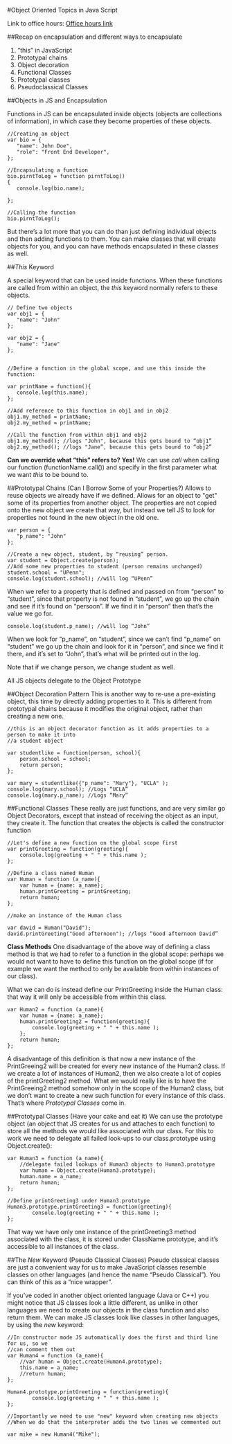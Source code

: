 #Object Oriented Topics in Java Script

Link to office hours: [Office hours link](https://plus.google.com/events/cvrejvitte5a37k1vfli1veler8)


##Recap on encapsulation and different ways to encapsulate 
1. “this” in JavaScript
2. Prototypal chains
3. Object decoration
4. Functional Classes
5. Prototypal classes
6. Pseudoclassical Classes

##Objects in JS and Encapsulation

Functions in JS can be encapsulated inside objects (objects are collections of information), in which case they become properties of these objects.
 
 ```
//Creating an object
var bio = {
	"name": John Doe",
	"role": "Front End Developer",
};

//Encapsulating a function
bio.pirntToLog = function pirntToLog()
{
	console.log(bio.name);
	
};

//Calling the function
bio.pirntToLog();
```

But there’s a lot more that you can do than just defining individual objects and then adding functions to them. You can make classes that will create objects for you, and you can have methods encapsulated in these classes as well.

##*This* Keyword

A special keyword that can be used inside functions. When these functions are called from within an object, the *this* keyword normally refers to these objects. 

 ```
// Define two objects
var obj1 = {
	"name": "John"
};

var obj2 = {
	"name": "Jane"
};


//Define a function in the global scope, and use this inside the function:

var printName = function(){
	console.log(this.name);
};

//Add reference to this function in obj1 and in obj2
obj1.my_method = printName;
obj2.my_method = printName;

//Call the function from within obj1 and obj2
obj1.my_method(); //logs "John", because this gets bound to “obj1”
obj2.my_method(); //logs "Jane”, because this gets bound to “obj2”

```

**Can we override what “this” refers to? Yes!**
We can use *call* when calling our function (functionName.call()) and specify in the first parameter what we want *this* to be bound to.

##Prototypal Chains (Can I Borrow Some of your Properties?)
Allows to reuse objects we already have if we defined. Allows for an object to "get" some of its properties from another object. The properties are not copied onto the new object we create that way, but instead we tell JS to look for properties not found in the new object in the old one.

 ```
var person = {
	"p_name": "John"
};

//Create a new object, student, by “reusing” person.
var student = Object.create(person); 
//Add some new properties to student (person remains unchanged)
student.school = "UPenn";
console.log(student.school); //will log “UPenn”
```

When we refer to a property that is defined and passed on from “person” to “student”, since that property is not found in “student”, we go up the chain and see if it’s found on “persoon”. If we find it in “person” then that’s the value we go for.

```
console.log(student.p_name); //will log “John”
```

When we look for “p_name”, on “student”, since we can’t find “p_name” on “student” we go up the chain and look for it in “person”, and since we find it there, and it’s set to “John”, that’s what will be printed out in the log. 

Note that if we change person, we change student as well.

All JS objects delegate to the Object Prototype

##Object Decoration Pattern
This is another way to re-use a pre-existing object, this time by directly adding properties to it. This is different from prototypal chains because it modifies the original object, rather than creating a new one.

```
//this is an object decorator function as it adds properties to a person to make it into 
//a student object

var studentlike = function(person, school){
	person.school = school;
	return person;
};

var mary = studentlike({"p_name": "Mary"}, "UCLA" );
console.log(mary.school); //Logs “UCLA”
console.log(mary.p_name); //Logs “Mary”
```

##Functional Classes
These really are just functions, and are very similar go Object Decorators, except that instead of receiving the object as an input, they create it. The function that creates the objects is called the constructor function

```
//Let's define a new function on the global scope first
var printGreeting = function(greeting){
	console.log(greeting + " " + this.name );
};

//Define a class named Human
var Human = function (a_name){
	var human = {name: a_name};
	human.printGreeting = printGreeting;
	return human;
};

//make an instance of the Human class

var david = Human("David");
david.printGreeting("Good afternoon"); //logs “Good afternoon David”
```

**Class Methods**
One disadvantage of the above way of defining a class method is that we had to refer to a function in the global scope: perhaps we would not want to have to define this function on the global scope (if for example we want the method to only be available from within instances of our class).

What we can do is instead define our PrintGreeting inside the Human class: that way it will only be accessible from within this class.

```
var Human2 = function (a_name){
	var human = {name: a_name};
	human.printGreeting2 = function(greeting){
		console.log(greeting + " " + this.name );
	};
	return human;
};
```

A disadvantage of this definition is that now a new instance of the PrintGreeing2 will be created for every new  instance of the Human2 class. If we create a lot of instances of Human2, then we also create a lot of copies of the printGreeting2 method. What we would really like is to have the PrintGreeing2 method somehow only in the scope of the Human2 class, but we don’t want to create a new such function for every instance of this class. That’s where *Prototypal Classes* come in.

##Prototypal Classes (Have your cake and eat it)
We can use the prototype object (an object that JS creates for us and attaches to each function) to store all the methods we would like associated with our class. For this to work we need to delegate all failed look-ups to our class.prototype using Object.create():

```
var Human3 = function (a_name){
	//delegate failed lookups of Human3 objects to Human3.prototype
	var human = Object.create(Human3.prototype); 
	human.name = a_name;
	return human;
};

//Define printGreeting3 under Human3.prototype
Human3.prototype.printGreeting3 = function(greeting){
		console.log(greeting + " " + this.name );
};
```

That way we have only one instance of the printGreeting3 method associated with the class, it is stored under ClassName.prototype, and it’s accessible to all instances of the class.

##The *New* Keyword (Pseudo Classical Classes)
Pseudo classical classes are just a convenient way for us to make JavaScript classes resemble classes on other languages (and hence the name “Pseudo Classical”). You can think of this as a “nice wrapper”.

If you’ve coded in another object oriented language (Java or C++) you might notice that JS classes look a little different, as unlike in other languages we need to create our objects in the class function and also return them. We can make JS classes look like classes in other languages, by using the *new* keyword:

```
//In constructor mode JS automatically does the first and third line for us, so we 
//can comment them out
var Human4 = function (a_name){
	//var human = Object.create(Human4.prototype); 
	this.name = a_name;
	//return human;
};

Human4.prototype.printGreeting = function(greeting){
		console.log(greeting + " " + this.name );
};

//Importantly we need to use "new" keyword when creating new objects
//When we do that the interpreter adds the two lines we commented out

var mike = new Human4("Mike"); 
```
